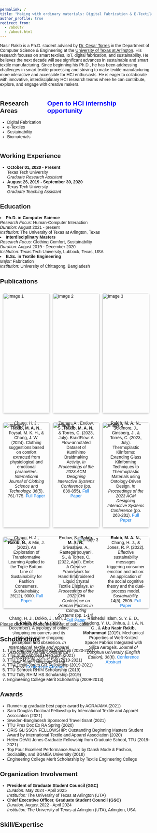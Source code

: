 ```yaml
---
permalink: /
title: "Making with ordinary materials: Digital Fabrication & E-Textiles"
author_profile: true
redirect_from: 
  - /about/
  - /about.html
---
```


Nasir Rakib is a Ph.D. student advised by [Dr. Cesar Torres](http://cearto.com/) in the Department of Computer Science & Engineering at the [University of Texas at Arlington](https://www.uta.edu/academics/schools-colleges/engineering/academics/departments/cse). His research focuses on smart textiles, IoT, digital fabrication, and sustainability. He believes the next decade will see significant advances in sustainable and smart textile manufacturing. Since beginning his Ph.D., he has been addressing challenges in smart textile processing and striving to make textile manufacturing more interactive and accessible for HCI enthusiasts. He is eager to collaborate with innovative, interdisciplinary HCI research teams where he can contribute, explore, and engage with creative makers.

<!-- This is the front page of a website that is powered by the [Academic Pages template](https://github.com/academicpages/academicpages.github.io) and hosted on GitHub pages. [GitHub pages](https://pages.github.com) is a free service in which websites are built and hosted from code and data stored in a GitHub repository, automatically updating when a new commit is made to the repository. This template was forked from the [Minimal Mistakes Jekyll Theme](https://mmistakes.github.io/minimal-mistakes/) created by Michael Rose, and then extended to support the kinds of content that academics have: publications, talks, teaching, a portfolio, blog posts, and a dynamically-generated CV. You can fork [this template](https://github.com/academicpages/academicpages.github.io) right now, modify the configuration and markdown files, add your own PDFs and other content, and have your own site for free, with no ads!

 -->
<!-- ====== -->
<div style="display: flex; justify-content: space-between;">
  <div>
    <h2>Research Areas</h2>
    <ul>
      <li>Digital Fabrication</li>
      <li>e-Textiles</li>
      <li>Sustainability</li>
      <li>Biomaterials</li>
    </ul>
  </div>
  <div>
  <h2 style="font-weight: bold; color: blue;"> Open to HCI internship opportunity</h2>
    <p></p>
  </div>
</div>
<!-- Like many other Jekyll-based GitHub Pages templates, Academic Pages makes you separate the website's content from its form. The content & metadata of your website are in structured markdown files, while various other files constitute the theme, specifying how to transform that content & metadata into HTML pages. You keep these various markdown (.md), YAML (.yml), HTML, and CSS files in a public GitHub repository. Each time you commit and push an update to the repository, the [GitHub pages](https://pages.github.com/) service creates static HTML pages based on these files, which are hosted on GitHub's servers free of charge.

<!-- Many of the features of dynamic content management systems (like Wordpress) can be achieved in this fashion, using a fraction of the computational resources and with far less vulnerability to hacking and DDoSing. You can also modify the theme to your heart's content without touching the content of your site. If you get to a point where you've broken something in Jekyll/HTML/CSS beyond repair, your markdown files describing your talks, publications, etc. are safe. You can rollback the changes or even delete the repository and start over - just be sure to save the markdown files! Finally, you can also write scripts that process the structured data on the site, such as [this one](https://github.com/academicpages/academicpages.github.io/blob/master/talkmap.ipynb) that analyzes metadata in pages about talks to display [a map of every location you've given a talk](https://academicpages.github.io/talkmap.html). --> 

<!-- Getting started
======
1. Register a GitHub account if you don't have one and confirm your e-mail (required!)
1. Fork [this template](https://github.com/academicpages/academicpages.github.io) by clicking the "Use this template" button in the top right. 
1. Go to the repository's settings (rightmost item in the tabs that start with "Code", should be below "Unwatch"). Rename the repository "[your GitHub username].github.io", which will also be your website's URL.
1. Set site-wide configuration and create content & metadata (see below -- also see [this set of diffs](http://archive.is/3TPas) showing what files were changed to set up [an example site](https://getorg-testacct.github.io) for a user with the username "getorg-testacct")
1. Upload any files (like PDFs, .zip files, etc.) to the files/ directory. They will appear at https://[your GitHub username].github.io/files/example.pdf.  
1. Check status by going to the repository settings, in the "GitHub pages" section -->

Working Experience
------
  <ul>
  <li>
    <strong>October 01, 2020 - Present</strong><br/>
    Texas Tech University<br/>
    <em>Graduate Research Assistant</em>
  </li>
  <li>
    <strong>August 26, 2019 - September 30, 2020</strong><br/>
    Texas Tech University<br/>
    <em>Graduate Teaching Assistant</em>
  </li>
</ul>

<!-- The main configuration file for the site is in the base directory in [_config.yml](https://github.com/academicpages/academicpages.github.io/blob/master/_config.yml), which defines the content in the sidebars and other site-wide features. You will need to replace the default variables with ones about yourself and your site's github repository. The configuration file for the top menu is in [_data/navigation.yml](https://github.com/academicpages/academicpages.github.io/blob/master/_data/navigation.yml). For example, if you don't have a portfolio or blog posts, you can remove those items from that navigation.yml file to remove them from the header.  -->

Education
------

  <li>
    <strong>Ph.D. in Computer Science</strong><br/>
    <em>Research Focus:</em> Human-Computer Interaction<br/>
    <em>Duration:</em> August 2021 - present<br/>
    <em>Institution:</em> The University of Texas at Arlington, Texas
  </li>
  <li>
    <strong>Interdisciplinary Masters</strong><br/>
    <em>Research Focus:</em> Clothing Comfort, Sustainability<br/>
    <em>Duration:</em> August 2019 - December 2020<br/>
    <em>Institution:</em> Texas Tech University, Lubbock, Texas, USA
  </li>
  <li>
    <strong>B.Sc. in Textile Engineering</strong><br/>
    <em>Major:</em> Fabrication<br/>
    <em>Institution:</em> University of Chittagong, Bangladesh
  </li>



Publications
------
<style>
   body {
  font-family: Arial, sans-serif;
  margin: 0;
  padding: 0;
}

.gallery-container {
  display: flex;
  flex-wrap: wrap;
  justify-content: space-between;
  gap: 10px;
  padding: 10px;
}

.gallery {
  flex: 1 1 calc(33.33% - 10px); /* Each gallery takes 25% width minus spacing */
  box-sizing: border-box;
  margin-bottom: 20px;
}

.gallery img {
  width: 100%;
  height: auto;
  display: block;
  border-radius: 5px;
  box-shadow: 0 2px 5px rgba(0, 0, 0, 0.2);
}

.desc {
  margin-top: 10px;
  text-align: center;
}

.desc a {
  color: #0073e6;
  text-decoration: none;
}

.desc a:hover {
  text-decoration: underline;
}
div.desc {
  padding: 15px;
  text-align: center;
  font-size: 14px;
}

@media (max-width: 1200px) {
  .gallery {
    flex: 1 1 calc(33.33% - 10px); /* 3 items per row on medium screens */
  }
}

@media (max-width: 768px) {
  .gallery {
    flex: 1 1 calc(50% - 10px); /* 2 items per row on smaller screens */
  }
}

@media (max-width: 480px) {
  .gallery {
    flex: 1 1 100%; /* 1 item per row on very small screens */
  }
}

  </style>
 <div class="gallery-container">
  <div class="gallery">
    <a target="_blank" href="https://www.emerald.com/insight/content/doi/10.1108/ijcst-10-2022-0141/full/html">
      <img src="images/foo-bar-identity.jpg" alt="Image 1">
    </a>
    <div class="desc">
      Chang, H. J.,<strong> Rakib, M. A. N.</strong>, Foysal, M. K. H., & Chong, J. W. (2024). 
      Clothing suggestions based on comfort extracted from physiological and emotional parameters. 
      <em>International Journal of Clothing Science and Technology, 36</em>(5), 761-775. 
      <a href="https://www.emerald.com/insight/content/doi/10.1108/ijcst-10-2022-0141/full/html" target="_blank">Full Paper</a>
    </div>
  </div>
  <div class="gallery">
    <a target="_blank" href="https://dl.acm.org/doi/abs/10.1145/3563657.3596026">
      <img src="images/foo-bar-identity.jpg" alt="Image 2">
    </a>
    <div class="desc">
      Zaman, A., Endow, S.,<strong> Rakib, M. A. N.</strong>, & Torres, C. (2023, July). 
      BraidFlow: A Flow-annotated Dataset of Kumihimo Braidmaking Activity. 
      <em>In Proceedings of the 2023 ACM Designing Interactive Systems Conference</em> (pp. 839-855). 
      <a href="https://dl.acm.org/doi/abs/10.1145/3563657.3596026" target="_blank">Full Paper</a>
    </div>
  </div>
  <div class="gallery">
    <a target="_blank" href="https://dl.acm.org/doi/abs/10.1145/3563657.3596027">
      <img src="images/foo-bar-identity.jpg" alt="Image 3">
    </a>
    <div class="desc">
      <strong>Rakib, M. A. N.</strong>, Scidmore, J., Ginsberg, J., & Torres, C. (2023, July). 
      Thermoplastic Kilnforms: Extending Glass Kilnforming Techniques to Thermoplastic Materials using Ontology-Driven Design. 
      <em>In Proceedings of the 2023 ACM Designing Interactive Systems Conference</em> (pp. 263-281). 
      <a href="https://dl.acm.org/doi/abs/10.1145/3563657.3596027" target="_blank">Full Paper</a>
    </div>
  </div>
<div class="gallery">
    <a target="_blank" href="https://www.mdpi.com/2071-1050/15/12/9300">
      <img src="images/foo-bar-identity.jpg" alt="Image 3">
    </a>
    <div class="desc">
      Chang, H. J., <strong>Rakib, N.</strong>, & Min, J. (2023). 
    An Exploration of Transformative Learning Applied to the Triple Bottom Line of Sustainability for Fashion Consumers. 
    <em>Sustainability, 15</em>(12), 9300. 
    <a href="https://www.mdpi.com/2071-1050/15/12/9300" target="_blank">Full Paper</a>
    </div>
  </div>

  <div class="gallery">
    <a target="_blank" href="https://dl.acm.org/doi/abs/10.1145/3491102.3502117">
      <img src="images/foo-bar-identity.jpg" alt="Image 3">
    </a>
    <div class="desc">
    Endow, S.,<strong> Rakib, M. A. N.</strong>, Srivastava, A., Rastegarpouyani, S., & Torres, C. (2022, April).
    Embr: A Creative Framework for Hand Embroidered Liquid Crystal Textile Displays. <em>In Proceedings of the 2022 CHI Conference on Human Factors in Computing Systems</em> (pp. 1-14). 
    <a href="https://dl.acm.org/doi/abs/10.1145/3491102.3502117" target="_blank">Full Paper</a>
    </div>
  </div>
<div class="gallery">
    <a target="_blank" href="https://www.mdpi.com/2071-1050/15/12/9300">
      <img src="images/foo-bar-identity.jpg" alt="Image 3">
    </a>
    <div class="desc">
    <strong>Rakib, M. A. N.</strong>, Chang, H. J., & Jones, R. P. (2022). 
    Effective sustainability messages triggering consumer emotion and action: An application of the social cognitive theory and the dual-process model. 
    <em>Sustainability, 14</em>(5), 2505. 
    <a href="https://www.mdpi.com/2071-1050/14/5/2505" target="_blank">Full Paper</a>
    </div>
  </div>
  <div class="gallery">
    <a target="_blank" href="https://www.mdpi.com/2071-1050/15/12/9300">
      <img src="images/foo-bar-identity.jpg" alt="Image 3">
    </a>
    <div class="desc">
    Chang, H. J., Dokko, J., Min, J., & <strong> Rakib, M. A. N.</strong> (2020, December). 
    A typology of online shopping consumers and its relation to online shopping perception and obsession. 
    <em>In International Textile and Apparel Association Annual Conference Proceedings</em> (Vol. 77, No. 1). Iowa State University Digital Press. 
    <a href="https://www.iastatedigitalpress.com/itaa/article/id/9484/" target="_blank">Conference Abstract</a>
    </div>
  </div>
  <div class="gallery">
    <a target="_blank" href="https://www.mdpi.com/2071-1050/15/12/9300">
      <img src="images/foo-bar-identity.jpg" alt="Image 3">
    </a>
    <div class="desc">
    Rashedul Islam, S. Y. E. D., Weidong, Y. U., Jinhua, J. I. A. N. G., & <strong>Abu Nasir Rakib, Mohammad</strong> (2019). 
    Mechanical Properties of Weft-Knitted Spacer Fabrics Integrated with Silica Aerogels. 
    <em>Journal of Donghua University (English Edition), 36</em>(6). 
    <a href="https://www.researchgate.net/profile/Syed-Rashedul-Islam/publication/338498008_Mechanical_Properties_of_Weft-Knitted_Spacer_Fabrics_Integrated_with_Silica_Aerogels/links/6419725592cfd54f8418ac11/Mechanical-Properties-of-Weft-Knitted-Spacer-Fabrics-Integrated-with-Silica-Aerogels.pdf" target="_blank">Conference Abstract</a>
    </div>
  </div>
</div>

[Please click here to see the full list of publication](https://scholar.google.com/citations?hl=en&user=gPfAIVQAAAAJ&view_op=list_works&sortby=pubdate)

Scholarships
------
<ol>
  <li>TTU Hammons RHIM Scholarship (2020-2021)</li>
  <li>TTU Study Abroad Desg Sch (2021)</li>
  <li>TTU HRM General HS Sch (2019-2021)</li>
  <li>TTU Devitt Jones GR Fellowship (2019-2021)</li>
  <li>TTU Schrock RHIM Scholarship (2019)</li>
  <li>TTU Tully RHIM HS Scholarship (2019)</li>
  <li>Engineering College Merit Scholarship (2009-2013)</li>
</ol>

Awards
-------
<ul>
  <li>Runner-up graduate best paper award by ACRA/AMA (2021)</li>
  <li>Sara Douglas Doctoral Fellowship by International Textile and Apparel Association (2021)</li>
  <li>Sweden-Bangladesh Sponsored Travel Grant (2021)</li>
  <li>TTU Pres Doc Ex RA Spring (2020)</li>
  <li>ORIS GLISSON FELLOWSHIP: Outstanding Beginning Masters Student Award by International Textile and Apparel Association (2020)</li>
  <li>Helen DeVitt Jones Graduate Fellowship from Graduate School, TTU (2019-2021)</li>
  <li>Top Four Excellent Performance Award by Dansk Mode & Fashion, Sociability, and BGMEA University (2018)</li>
  <li>Engineering College Merit Scholarship by Textile Engineering College</li>
</ul>

Organization Involvement
------
<ul>
  <li>
    <strong>President of Graduate Student Council (GSC)</strong><br/>
    <em>Duration:</em> May 2024 - April 2025<br/>
    <em>Institution:</em> The University of Texas at Arlington (UTA)
  </li>
  <li>
    <strong>Chief Executive Officer, Graduate Student Council (GSC)</strong><br/>
    <em>Duration:</em> August 2022 - April 2024<br/>
    <em>Institution:</em> The University of Texas at Arlington (UTA), Arlington, USA
  </li>
</ul>

Skill/Expertise
------
<!-- For site content, there is one markdown file for each type of content, which are stored in directories like _publications, _talks, _posts, _teaching, or _pages. For example, each talk is a markdown file in the [_talks directory](https://github.com/academicpages/academicpages.github.io/tree/master/_talks). At the top of each markdown file is structured data in YAML about the talk, which the theme will parse to do lots of cool stuff. The same structured data about a talk is used to generate the list of talks on the [Talks page](https://academicpages.github.io/talks), each [individual page](https://academicpages.github.io/talks/2012-03-01-talk-1) for specific talks, the talks section for the [CV page](https://academicpages.github.io/cv), and the [map of places you've given a talk](https://academicpages.github.io/talkmap.html) (if you run this [python file](https://github.com/academicpages/academicpages.github.io/blob/master/talkmap.py) or [Jupyter notebook](https://github.com/academicpages/academicpages.github.io/blob/master/talkmap.ipynb), which creates the HTML for the map based on the contents of the _talks directory). -->

<!-- **Markdown generator**

The repository includes [a set of Jupyter notebooks](https://github.com/academicpages/academicpages.github.io/tree/master/markdown_generator
) that converts a CSV containing structured data about talks or presentations into individual markdown files that will be properly formatted for the Academic Pages template. The sample CSVs in that directory are the ones I used to create my own personal website at stuartgeiger.com. My usual workflow is that I keep a spreadsheet of my publications and talks, then run the code in these notebooks to generate the markdown files, then commit and push them to the GitHub repository.

How to edit your site's GitHub repository
------
Many people use a git client to create files on their local computer and then push them to GitHub's servers. If you are not familiar with git, you can directly edit these configuration and markdown files directly in the github.com interface. Navigate to a file (like [this one](https://github.com/academicpages/academicpages.github.io/blob/master/_talks/2012-03-01-talk-1.md) and click the pencil icon in the top right of the content preview (to the right of the "Raw | Blame | History" buttons). You can delete a file by clicking the trashcan icon to the right of the pencil icon. You can also create new files or upload files by navigating to a directory and clicking the "Create new file" or "Upload files" buttons.  -->
<!-- 
Example: editing a markdown file for a talk
![Editing a markdown file for a talk](/images/editing-talk.png)

For more info
------
More info about configuring Academic Pages can be found in [the guide](https://academicpages.github.io/markdown/), the [growing wiki](https://github.com/academicpages/academicpages.github.io/wiki), and you can always [ask a question on GitHub](https://github.com/academicpages/academicpages.github.io/discussions). The [guides for the Minimal Mistakes theme](https://mmistakes.github.io/minimal-mistakes/docs/configuration/) (which this theme was forked from) might also be helpful. -->
